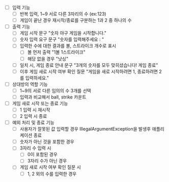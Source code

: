 - [ ] 입력 기능
  - [ ] 반복 입력, 1~9 서로 다른 3자리의 수 (ex:123)
  - [ ] 게임이 끝난 경우 재시작/종료를 구분하는 1과 2 중 하나의 수

- [ ] 출력 기능
  - [ ] 게임 시작 문구 "숫자 야구 게임을 시작합니다."
  - [ ] 숫자 입력 요구 문구 "숫자를 입력해주세요 : "
  - [ ] 입력한 수에 대한 결과를 볼, 스트라이크 개수로 표시
    - [ ] 볼 먼저 출력 "1볼 1스트라이크"
    - [ ] 해당 없을 경우 "낫싱"
  - [ ] 일치 시, 게임 종료 안내 문구 "3개의 숫자를 모두 맞히셨습니다! 게임 종료"
  - [ ] 이후 게임 새로 시작 여부 확인 질문 "게임을 새로 시작하려면 1, 종료하려면 2를 입력하세요."

- [ ] 상대방의 역할 기능
  - [ ] 1~9의 서로 다른 임의의 수 3개를 선택
  - [ ] 입력과 비교해서 ball, strike 카운트

- [ ] 게임 새로 시작 또는 종료 기능
  - [ ] 1 입력 시 재시작
  - [ ] 2 입력 시 종료

- [ ] 예외 처리 및 종료 기능
  - [ ] 사용자가 잘못된 값 입력할 경우 IllegalArgumentException을 발생후 애플리케이션 종료
  - [ ] 숫자가 아닌 것을 포함한 경우
  - [ ] 3자리 수 입력 시
    - [ ] 0이 포함된 경우
    - [ ] 3자리 수가 아닌 경우
  - [ ] 게임 새로 시작 여부 확인 질문 시
    - [ ] 1, 2 외의 수를 입력한 경우
